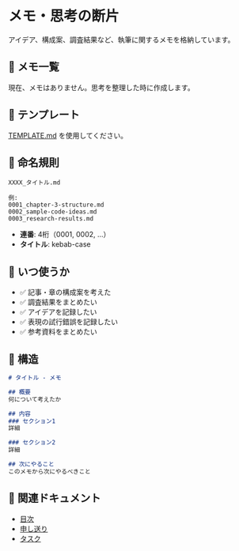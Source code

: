 # メモ・思考の断片

アイデア、構成案、調査結果など、執筆に関するメモを格納しています。

## 📄 メモ一覧

現在、メモはありません。思考を整理した時に作成します。

## 📝 テンプレート

[TEMPLATE.md](./TEMPLATE.md) を使用してください。

## 📂 命名規則

```
XXXX_タイトル.md

例:
0001_chapter-3-structure.md
0002_sample-code-ideas.md
0003_research-results.md
```

- **連番**: 4桁（0001, 0002, ...）
- **タイトル**: kebab-case

## 🎯 いつ使うか

- ✅ 記事・章の構成案を考えた
- ✅ 調査結果をまとめたい
- ✅ アイデアを記録したい
- ✅ 表現の試行錯誤を記録したい
- ✅ 参考資料をまとめたい

## 📖 構造

```markdown
# タイトル - メモ

## 概要
何について考えたか

## 内容
### セクション1
詳細

### セクション2
詳細

## 次にやること
このメモから次にやるべきこと
```

## 🔗 関連ドキュメント

- [目次](../README.md)
- [申し送り](../letters/)
- [タスク](../tasks/)
